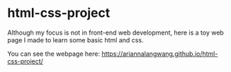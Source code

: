 # html-css-project

Although my focus is not in front-end web development, here is a toy web page I made to learn some basic html and css.

You can see the webpage here: https://ariannalangwang.github.io/html-css-project/

